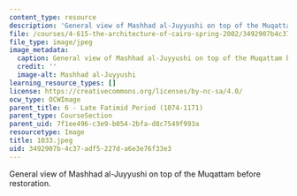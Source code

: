 ```yaml
---
content_type: resource
description: 'General view of Mashhad al-Juyyushi on top of the Muqattam before restoration. '
file: /courses/4-615-the-architecture-of-cairo-spring-2002/3492907b4c37adf5227da6e3e76f33e3_1033.jpeg
file_type: image/jpeg
image_metadata:
  caption: General view of Mashhad al-Juyyushi on top of the Muqattam before restoration.
  credit: ''
  image-alt: Mashhad al-Juyyushi
learning_resource_types: []
license: https://creativecommons.org/licenses/by-nc-sa/4.0/
ocw_type: OCWImage
parent_title: 6 - Late Fatimid Period (1074-1171)
parent_type: CourseSection
parent_uid: 7f1ee496-c3e9-b054-2bfa-d8c7549f993a
resourcetype: Image
title: 1033.jpeg
uid: 3492907b-4c37-adf5-227d-a6e3e76f33e3
---
```

General view of Mashhad al-Juyyushi on top of the Muqattam before restoration. 